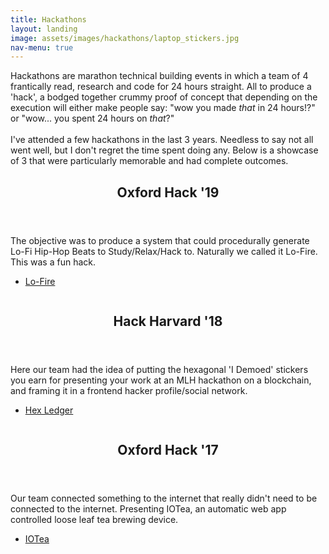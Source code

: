 ```yaml
---
title: Hackathons
layout: landing
image: assets/images/hackathons/laptop_stickers.jpg
nav-menu: true
---
```



<div id="main">

<section id="intro">
	<div class="inner">
		<p>Hackathons are marathon technical building events in which a team of 4 frantically read, research and code for 24 hours straight. All to produce a 'hack', a bodged together crummy proof of concept that depending on the execution will either make people say: "wow you made <i>that</i> in 24 hours!?" or "wow... you spent 24 hours on <i>that</i>?"<br><br>
        I've attended a few hackathons in the last 3 years. Needless to say not all went well, but I don't regret the time spent doing any. Below is a showcase of 3 that were particularly memorable and had complete outcomes.</p>
	</div>
</section>

<section id="hacks" class="spotlights">
    <section> <!-- Oxford Hack '19 -->
        <div class="content">
            <div class="inner">
                <header class="major">
                    <h2>Oxford Hack '19</h2>
                </header>
                <p>The objective was to produce a system that could procedurally generate Lo-Fi Hip-Hop Beats to Study/Relax/Hack to. Naturally we called it Lo-Fire. This was a fun hack.</p>
                <ul class="actions">
                    <li><a href='{{ page.url | remove: ".html" }}/lofire' class="button next">Lo-Fire</a></li>
                </ul>
            </div>
        </div>
        <a class="image">
            <img src="../assets/images/hackathons/lofi_girl_square.jpeg" alt="" data-position="center center" />
        </a>
    </section>
    <section> <!-- Hack Harvard '18 -->
        <div class="content">
            <div class="inner">
                <header class="major">
                    <h2>Hack Harvard '18</h2>
                </header>
                <p>Here our team had the idea of putting the hexagonal 'I Demoed' stickers you earn for presenting your work at an MLH hackathon on a blockchain, and framing it in a frontend hacker profile/social network.</p>
                <ul class="actions">
                    <li><a href='{{ page.url | remove: ".html" }}/hexledger' class="button next">Hex Ledger</a></li>
                </ul>
            </div>
        </div>
        <a class="image">
            <img src="../assets/images/hackathons/harvard_prize.jpg" alt="" data-position="center center" />
        </a>
    </section>
    <section> <!-- Oxford Hack '17 -->
        <div class="content">
            <div class="inner">
                <header class="major">
                    <h2>Oxford Hack '17</h2>
                </header>
                <p>Our team connected something to the internet that really didn't need to be connected to the internet. Presenting IOTea, an automatic web app controlled loose leaf tea brewing device.</p>
                <ul class="actions">
                    <li><a href='{{ page.url | remove: ".html" }}/iotea' class="button next">IOTea</a></li>
                </ul>
            </div>
        </div>
        <a class="image">
            <img src="../assets/images/hackathons/iotea.png" alt="" data-position="center center" />
        </a>
    </section>
</section>

</div>
